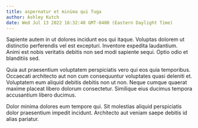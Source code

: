 ```yaml
---
title: aspernatur et minima qui fuga
author: Ashley Kutch
date: Wed Jul 13 2022 16:32:40 GMT-0400 (Eastern Daylight Time)
---
```

Sapiente autem in ut dolores incidunt eos qui itaque. Voluptas dolorem ut distinctio perferendis vel est excepturi. Inventore expedita laudantium. Animi est nobis veritatis debitis non sed modi sapiente sequi. Optio odio et blanditiis sed.

 Quia aut praesentium voluptatem perspiciatis vero qui eos quia temporibus. Occaecati architecto aut non cum consequuntur voluptates quasi deleniti et. Voluptatem eum aliquid debitis debitis non ut non. Neque cumque quaerat maxime placeat libero dolorum consectetur. Similique eius ducimus tempora accusantium libero ducimus.

 Dolor minima dolores eum tempore qui. Sit molestias aliquid perspiciatis dolor praesentium impedit incidunt. Architecto aut veniam saepe debitis id alias pariatur.